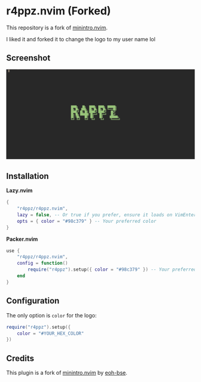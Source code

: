 # r4ppz.nvim (Forked)

This repository is a fork of [minintro.nvim](https://github.com/eoh-bse/minintro.nvim).

I liked it and forked it to change the logo to my user name lol

## Screenshot

![r4ppz-screenshot](screenshots/screenshot_2025-05-13_14-12-55.png)

## Installation

**Lazy.nvim**

```lua
{
    "r4ppz/r4ppz.nvim",
    lazy = false, -- Or true if you prefer, ensure it loads on VimEnter or similar
    opts = { color = "#98c379" } -- Your preferred color
}
```

**Packer.nvim**

```lua
use {
    "r4ppz/r4ppz.nvim",
    config = function() 
        require("r4ppz").setup({ color = "#98c379" }) -- Your preferred color
    end
}
```

## Configuration

The only option is `color` for the logo:

```lua
require("r4ppz").setup({
    color = "#YOUR_HEX_COLOR" 
})
```

## Credits

This plugin is a fork of [minintro.nvim](https://github.com/eoh-bse/minintro.nvim) by [eoh-bse](https://github.com/eoh-bse).